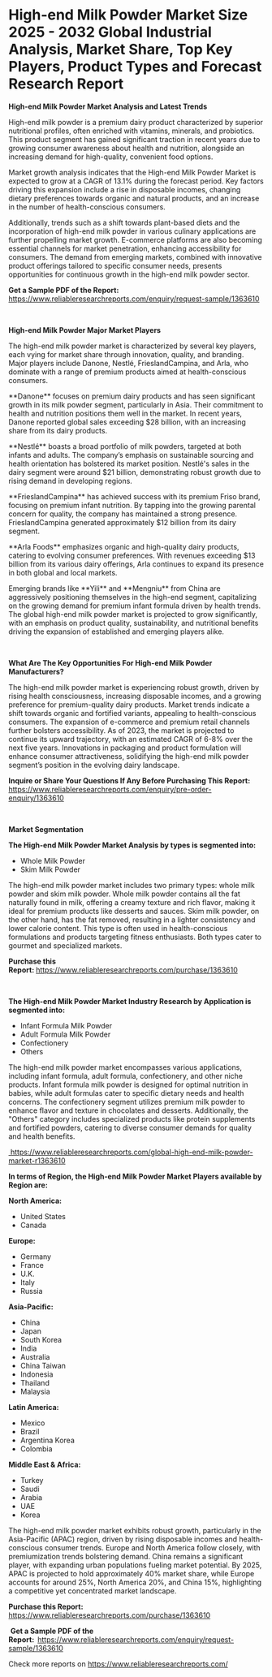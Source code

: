 <p><h1>High-end Milk Powder Market Size 2025 - 2032 Global Industrial Analysis, Market Share, Top Key Players, Product Types and Forecast Research Report</h1></p><p><strong>High-end Milk Powder Market Analysis and Latest Trends</strong></p>
<p><p>High-end milk powder is a premium dairy product characterized by superior nutritional profiles, often enriched with vitamins, minerals, and probiotics. This product segment has gained significant traction in recent years due to growing consumer awareness about health and nutrition, alongside an increasing demand for high-quality, convenient food options. </p><p>Market growth analysis indicates that the High-end Milk Powder Market is expected to grow at a CAGR of 13.1% during the forecast period. Key factors driving this expansion include a rise in disposable incomes, changing dietary preferences towards organic and natural products, and an increase in the number of health-conscious consumers. </p><p>Additionally, trends such as a shift towards plant-based diets and the incorporation of high-end milk powder in various culinary applications are further propelling market growth. E-commerce platforms are also becoming essential channels for market penetration, enhancing accessibility for consumers. The demand from emerging markets, combined with innovative product offerings tailored to specific consumer needs, presents opportunities for continuous growth in the high-end milk powder sector.</p></p>
<p><strong>Get a Sample PDF of the Report:&nbsp;</strong> <a href="https://www.reliableresearchreports.com/enquiry/request-sample/1363610?utm_campaign=2221&utm_medium=2&utm_source=Github&utm_content=ia&utm_term=15022025&utm_id=high-end-milk-powder">https://www.reliableresearchreports.com/enquiry/request-sample/1363610</a></p>
<p>&nbsp;</p>
<p><strong>High-end Milk Powder Major Market Players</strong></p>
<p><p>The high-end milk powder market is characterized by several key players, each vying for market share through innovation, quality, and branding. Major players include Danone, Nestlé, FrieslandCampina, and Arla, who dominate with a range of premium products aimed at health-conscious consumers.</p><p>**Danone** focuses on premium dairy products and has seen significant growth in its milk powder segment, particularly in Asia. Their commitment to health and nutrition positions them well in the market. In recent years, Danone reported global sales exceeding $28 billion, with an increasing share from its dairy products.</p><p>**Nestlé** boasts a broad portfolio of milk powders, targeted at both infants and adults. The company’s emphasis on sustainable sourcing and health orientation has bolstered its market position. Nestlé's sales in the dairy segment were around $21 billion, demonstrating robust growth due to rising demand in developing regions.</p><p>**FrieslandCampina** has achieved success with its premium Friso brand, focusing on premium infant nutrition. By tapping into the growing parental concern for quality, the company has maintained a strong presence. FrieslandCampina generated approximately $12 billion from its dairy segment.</p><p>**Arla Foods** emphasizes organic and high-quality dairy products, catering to evolving consumer preferences. With revenues exceeding $13 billion from its various dairy offerings, Arla continues to expand its presence in both global and local markets.</p><p>Emerging brands like **Yili** and **Mengniu** from China are aggressively positioning themselves in the high-end segment, capitalizing on the growing demand for premium infant formula driven by health trends. The global high-end milk powder market is projected to grow significantly, with an emphasis on product quality, sustainability, and nutritional benefits driving the expansion of established and emerging players alike.</p></p>
<p>&nbsp;</p>
<p><strong>What Are The Key Opportunities For High-end Milk Powder Manufacturers?</strong></p>
<p><p>The high-end milk powder market is experiencing robust growth, driven by rising health consciousness, increasing disposable incomes, and a growing preference for premium-quality dairy products. Market trends indicate a shift towards organic and fortified variants, appealing to health-conscious consumers. The expansion of e-commerce and premium retail channels further bolsters accessibility. As of 2023, the market is projected to continue its upward trajectory, with an estimated CAGR of 6-8% over the next five years. Innovations in packaging and product formulation will enhance consumer attractiveness, solidifying the high-end milk powder segment’s position in the evolving dairy landscape.</p></p>
<p><strong>Inquire or Share Your Questions If Any Before Purchasing This Report:</strong> <a href="https://www.reliableresearchreports.com/enquiry/pre-order-enquiry/1363610?utm_campaign=2221&utm_medium=2&utm_source=Github&utm_content=ia&utm_term=15022025&utm_id=high-end-milk-powder">https://www.reliableresearchreports.com/enquiry/pre-order-enquiry/1363610</a></p>
<p>&nbsp;</p>
<p><strong>Market Segmentation</strong></p>
<p><strong>The High-end Milk Powder Market Analysis by types is segmented into:</strong></p>
<p><ul><li>Whole Milk Powder</li><li>Skim Milk Powder</li></ul></p>
<p><p>The high-end milk powder market includes two primary types: whole milk powder and skim milk powder. Whole milk powder contains all the fat naturally found in milk, offering a creamy texture and rich flavor, making it ideal for premium products like desserts and sauces. Skim milk powder, on the other hand, has the fat removed, resulting in a lighter consistency and lower calorie content. This type is often used in health-conscious formulations and products targeting fitness enthusiasts. Both types cater to gourmet and specialized markets.</p></p>
<p><strong>Purchase this Report:&nbsp;</strong><a href="https://www.reliableresearchreports.com/purchase/1363610?utm_campaign=2221&utm_medium=2&utm_source=Github&utm_content=ia&utm_term=15022025&utm_id=high-end-milk-powder">https://www.reliableresearchreports.com/purchase/1363610</a></p>
<p>&nbsp;</p>
<p><strong>The High-end Milk Powder Market Industry Research by Application is segmented into:</strong></p>
<p><ul><li>Infant Formula Milk Powder</li><li>Adult Formula Milk Powder</li><li>Confectionery</li><li>Others</li></ul></p>
<p><p>The high-end milk powder market encompasses various applications, including infant formula, adult formula, confeсtionery, and other niche products. Infant formula milk powder is designed for optimal nutrition in babies, while adult formulas cater to specific dietary needs and health concerns. The confectionery segment utilizes premium milk powder to enhance flavor and texture in chocolates and desserts. Additionally, the "Others" category includes specialized products like protein supplements and fortified powders, catering to diverse consumer demands for quality and health benefits.</p></p>
<p><a href="https://www.reliableresearchreports.com/global-high-end-milk-powder-market-r1363610?utm_campaign=2221&utm_medium=2&utm_source=Github&utm_content=ia&utm_term=15022025&utm_id=high-end-milk-powder">&nbsp;https://www.reliableresearchreports.com/global-high-end-milk-powder-market-r1363610</a></p>
<p><strong>In terms of Region, the High-end Milk Powder Market Players available by Region are:</strong></p>
<p>
    <p> <strong> North America: </strong>
        <ul>
            <li>United States</li>
            <li>Canada</li>
        </ul>
        </p> 
    <p> <strong> Europe: </strong>
        <ul>
            <li>Germany</li>
            <li>France</li>
            <li>U.K.</li>
            <li>Italy</li>
            <li>Russia</li>
        </ul>
        </p> 
    <p> <strong> Asia-Pacific: </strong>
        <ul>
            <li>China</li>
            <li>Japan</li>
            <li>South Korea</li>
            <li>India</li>
            <li>Australia</li>
            <li>China Taiwan</li>
            <li>Indonesia</li>
            <li>Thailand</li>
            <li>Malaysia</li>
        </ul>
        </p> 
    <p> <strong> Latin America: </strong>
        <ul>
            <li>Mexico</li>
            <li>Brazil</li>
            <li>Argentina Korea</li>
            <li>Colombia</li>
        </ul>
        </p> 
    <p> <strong> Middle East & Africa: </strong>
        <ul>
            <li>Turkey</li>
            <li>Saudi</li>
            <li>Arabia</li>
            <li>UAE</li>
            <li>Korea</li>
        </ul>
    </p>
    </p>
<p><p>The high-end milk powder market exhibits robust growth, particularly in the Asia-Pacific (APAC) region, driven by rising disposable incomes and health-conscious consumer trends. Europe and North America follow closely, with premiumization trends bolstering demand. China remains a significant player, with expanding urban populations fueling market potential. By 2025, APAC is projected to hold approximately 40% market share, while Europe accounts for around 25%, North America 20%, and China 15%, highlighting a competitive yet concentrated market landscape.</p></p>
<p><strong>Purchase this Report: </strong><a href="https://www.reliableresearchreports.com/purchase/1363610?utm_campaign=2221&utm_medium=2&utm_source=Github&utm_content=ia&utm_term=15022025&utm_id=high-end-milk-powder">https://www.reliableresearchreports.com/purchase/1363610</a></p>
<p>&nbsp;<strong>Get a Sample PDF of the Report:&nbsp;&nbsp;</strong><a href="https://www.reliableresearchreports.com/enquiry/request-sample/1363610?utm_campaign=2221&utm_medium=2&utm_source=Github&utm_content=ia&utm_term=15022025&utm_id=high-end-milk-powder">https://www.reliableresearchreports.com/enquiry/request-sample/1363610</a></p>
<p><strong></strong></p>
<p>Check more reports on <a href="https://www.reliableresearchreports.com/?utm_campaign=2221&utm_medium=2&utm_source=Github&utm_content=ia&utm_term=15022025&utm_id=high-end-milk-powder">https://www.reliableresearchreports.com/</a></p>